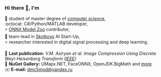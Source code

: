 ### Hi there 👋, I'm

🏃 student of master degree of [computer science](https://en.misis.ru/),  
:octocat: C#/Python/MATLAB developer,  
⚡ [ONNX Model Zoo](https://github.com/onnx/models) contributor,  
🔭 team-lead in [Skolkovo](https://sk.ru/) AI Start-Up,  
⭐ researcher interested in digital signal processing and deep learning.  

📰 **Last publication:** *V.M. Asiryan et al. Image Compression Using Discrete Weyl-Heisenberg Transform ([IEEE](https://ieeexplore.ieee.org/document/9117707))*  
💎 **NuGet Gallery:** UMapx.NET, FaceONNX, OpenJDK.BigMath and [more](https://www.nuget.org/profiles/asiryan)  
✉️ **E-mail:** [dmc5mod@yandex.ru](dmc5mod@yandex.ru)  
<!--
**asiryan/asiryan** is a ✨ _special_ ✨ repository because its `README.md` (this file) appears on your GitHub profile.

Here are some ideas to get you started:

- 🔭 I’m currently working on ...
- 🌱 I’m currently learning ...
- 👯 I’m looking to collaborate on ...
- 🤔 I’m looking for help with ...
- 💬 Ask me about ...
- 📫 How to reach me: ...
- 😄 Pronouns: ...
- ⚡ Fun fact: ...
-->
